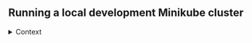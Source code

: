 ## Running a local development Minikube cluster
<details>
<summary> Context </summary>

We can build our application into a Docker image and deploy it to a local
Minikube cluster for testing.

Note that our Dockerfile is setting `RAILS_ENV=production` as a default when
building our image for Minikube. Why? Because RAILS_ENV changes application 
behaviour and we want to simulate production as much as possible inside our 
cluster. With N pods of our application running inside our Minikube cluster,
a local Sqlite database per pod isn't going to cut it.

## Requirements
* Docker

## The tl;dr version
#### Bootstrap
```
❯ bundle exec rake kubectl:install
❯ bundle exec rake minikube:install
❯ bundle exec rake minikube:start
❯ bundle exec rake app:seed_secret_key_base
❯ bundle exec rake app:apply
❯ bundle exec rake app:db_setup
```
#### Development workflow to deploy local changes
```
❯ bundle exec rake app:deploy
```

## The longer version

#### Minikube setup
We install binaries into `~/.local/bin` so as to not require sudo permissions.
Subsequent Rake tasks assume binaries are in this location, so you may want
to add it to your `$PATH`.

```bash 
❯ bundle exec rake kubectl:install
❯ bundle exec rake minikube:install
```

#### Starting Minikube
```bash 
❯ bundle exec rake minikube:start
😄  minikube v1.27.0 on Debian bullseye/sid
🆕  Kubernetes 1.25.0 is now available. If you would like to upgrade, specify: --kubernetes-version=v1.25.0
✨  Using the docker driver based on existing profile
👍  Starting control plane node minikube in cluster minikube
🚜  Pulling base image ...
🏃  Updating the running docker "minikube" container ...
🐳  Preparing Kubernetes v1.22.3 on Docker 20.10.17 ...
🔎  Verifying Kubernetes components...
    ▪ Using image gcr.io/k8s-minikube/storage-provisioner:v5
🌟  Enabled addons: storage-provisioner, default-storageclass

❗  /home/josh/.local/bin/kubectl is version 1.25.2, which may have incompatibilites with Kubernetes 1.22.3.
    ▪ Want kubectl v1.22.3? Try 'minikube kubectl -- get pods -A'
🏄  Done! kubectl is now configured to use "minikube" cluster and "default" namespace by default
```

At this point we should be able to see all of the pods running in our cluster,
in the `kube-system` namespace.
```
❯ ~/.local/bin/kubectl get pods --all-namespaces
NAMESPACE     NAME                               READY   STATUS    RESTARTS        AGE
kube-system   coredns-78fcd69978-tplgx           1/1     Running   2 (6m23s ago)   1h7m
kube-system   etcd-minikube                      1/1     Running   3 (6m28s ago)   1h7m
kube-system   kube-apiserver-minikube            1/1     Running   2 (6m38s ago)   1h7m
kube-system   kube-controller-manager-minikube   1/1     Running   3 (6m28s ago)   1h7m
kube-system   kube-proxy-7xkts                   1/1     Running   3 (6m28s ago)   1h7m
kube-system   kube-scheduler-minikube            1/1     Running   3 (6m28s ago)   1h7m
kube-system   storage-provisioner                1/1     Running   4 (6m28s ago)   1h7m
```

#### Seeding Kubernetes secrets
Because our Dockerised app defaults to using `RAILS_ENV=production`, we need to
ensure the `SECRET_KEY_BASE` environment variable is set and passed to the app.
To do this we generate a secure string and store as a Kubernetes secret, that 
the application has access to:
```
❯ bundle exec rake app:seed_secret_key_base
secret/secret-key-base created
```

In reality k8s secrets are just base64 encoded strings, so in production, we'd
likely want to use something else for secrets management e.g. [Hashicorp Vault](https://github.com/hashicorp/vault) or [Bitnami Sealed Secrets](https://github.com/bitnami-labs/sealed-secrets).


#### Applying our Kubernetes manifests
Next up is deploying our k8s manifests to the cluster to create our Service and
Deployment.
```
❯ bundle exec rake app:apply
Sending build context to Docker daemon  7.401MB
Step 1/28 : ARG RUBY_VERSION=2.7.1
Step 2/28 : ARG BASE_IMAGE=ruby:$RUBY_VERSION-alpine3.11
Step 3/28 : ARG RAILS_ENV=production
Step 4/28 : ARG NODE_ENV=production
Step 5/28 : FROM $BASE_IMAGE AS base
2.7.1-alpine3.11: Pulling from library/ruby
** SNIP **
Successfully built d6a25ad15d6c
Successfully tagged ops-heycamp-josh:latest
deployment.apps/ops-heycamp-josh created
service/ops-heycamp-josh created
deployment.apps/mysql created
service/mysql created
persistentvolumeclaim/mysql-pv-claim created
==> Service available at http://192.168.0.1:32029
```

This will build our application image within Minikube Docker context and apply
our manifests.

We can see the final line of output contains the endpoint we can reach our 
service on, in this case `http://192.168.0.1:32029`

If we look at the pods now deployed to our cluster:
```
❯ ~/.local/bin/kubectl get pods --all-namespaces
NAMESPACE     NAME                                READY   STATUS    RESTARTS        AGE
default       mysql-b94cb54c5-wdkqf               1/1     Running   0               3m28s
default       ops-heycamp-josh-55b94874db-57vwc   0/1     Running   3 (3m7s ago)    3m28s
default       ops-heycamp-josh-55b94874db-5ljzd   0/1     Running   3 (3m7s ago)    3m28s
default       ops-heycamp-josh-55b94874db-7j6zf   0/1     Running   3 (3m7s ago)    3m28s
default       ops-heycamp-josh-55b94874db-ck6qw   0/1     Running   3 (3m7s ago)    3m28s
default       ops-heycamp-josh-55b94874db-fd4wk   0/1     Running   3 (3m7s ago)    3m28s
default       ops-heycamp-josh-55b94874db-hlv5b   0/1     Running   3 (3m10s ago)   3m28s
default       ops-heycamp-josh-55b94874db-st5f7   0/1     Running   3 (3m6s ago)    3m28s
default       ops-heycamp-josh-55b94874db-wb8zt   0/1     Running   3 (3m7s ago)    3m28s
default       ops-heycamp-josh-55b94874db-xswmd   0/1     Running   3 (3m7s ago)    3m28s
default       ops-heycamp-josh-55b94874db-zgdpr   0/1     Running   3 (3m7s ago)    3m28s
kube-system   coredns-78fcd69978-tplgx            1/1     Running   2 (31m ago)     5h32m
kube-system   etcd-minikube                       1/1     Running   3 (31m ago)     1h32m
kube-system   kube-apiserver-minikube             1/1     Running   2 (31m ago)     1h32m
kube-system   kube-controller-manager-minikube    1/1     Running   3 (31m ago)     1h32m
kube-system   kube-proxy-7xkts                    1/1     Running   3 (31m ago)     1h32m
kube-system   kube-scheduler-minikube             1/1     Running   3 (31m ago)     1h32m
kube-system   storage-provisioner                 1/1     Running   4 (31m ago)     1h32m
```
We can see our application and db pods running. The application is running but
failing readiness checks, because we haven't created our DB yet, let's do that
now.


#### DB setup/migrations
```
❯ bundle exec rake app:db_setup
Created database 'ops-heycamp-josh_production'
D, [2022-09-29T13:48:59.975568 #31] DEBUG -- :    (0.2ms)  SET  @@SESSION.sql_mode = CONCAT(CONCAT(@@sql_mode, ',STRICT_ALL_TABLES'), ',NO_AUTO_VALUE_ON_ZERO'),  @@SESSION.sql_auto_is_null = 0, @@SESSION.wait_timeout = 2147483
-- create_table("microposts", {:force=>:cascade})
D, [2022-09-29T13:48:59.980900 #31] DEBUG -- :    (0.2ms)  SET  @@SESSION.sql_mode = CONCAT(CONCAT(@@sql_mode, ',STRICT_ALL_TABLES'), ',NO_AUTO_VALUE_ON_ZERO'),  @@SESSION.sql_auto_is_null = 0, @@SESSION.wait_timeout = 2147483
** SNIP**
D, [2022-09-29T13:49:09.892606 #31] DEBUG -- :    (2.3ms)  COMMIT
D, [2022-09-29T13:49:09.892763 #31] DEBUG -- :    (0.1ms)  BEGIN
D, [2022-09-29T13:49:09.893725 #31] DEBUG -- :   SQL (0.1ms)  INSERT INTO `relationships` (`follower_id`, `followed_id`, `created_at`, `updated_at`) VALUES (41, 1, '2022-09-29 13:49:09', '2022-09-29 13:49:09')
D, [2022-09-29T13:49:09.895993 #31] DEBUG -- :    (2.2ms)  COMMIT
```

Let's have another look at our running pods:
```
❯ ~/.local/bin/kubectl get pods --all-namespaces
NAMESPACE     NAME                                READY   STATUS    RESTARTS        AGE
default       mysql-b94cb54c5-wdkqf               1/1     Running   0               8m13s
default       ops-heycamp-josh-55b94874db-57vwc   1/1     Running   3 (7m52s ago)   8m13s
default       ops-heycamp-josh-55b94874db-5ljzd   1/1     Running   3 (7m52s ago)   8m13s
default       ops-heycamp-josh-55b94874db-7j6zf   1/1     Running   3 (7m52s ago)   8m13s
default       ops-heycamp-josh-55b94874db-ck6qw   1/1     Running   3 (7m52s ago)   8m13s
default       ops-heycamp-josh-55b94874db-fd4wk   1/1     Running   3 (7m52s ago)   8m13s
default       ops-heycamp-josh-55b94874db-hlv5b   1/1     Running   3 (7m55s ago)   8m13s
default       ops-heycamp-josh-55b94874db-st5f7   1/1     Running   3 (7m51s ago)   8m13s
default       ops-heycamp-josh-55b94874db-wb8zt   1/1     Running   3 (7m52s ago)   8m13s
default       ops-heycamp-josh-55b94874db-xswmd   1/1     Running   3 (7m52s ago)   8m13s
default       ops-heycamp-josh-55b94874db-zgdpr   1/1     Running   3 (7m52s ago)   8m13s
kube-system   coredns-78fcd69978-tplgx            1/1     Running   2 (36m ago)     1h37m
kube-system   etcd-minikube                       1/1     Running   3 (36m ago)     1h37m
kube-system   kube-apiserver-minikube             1/1     Running   2 (36m ago)     1h37m
kube-system   kube-controller-manager-minikube    1/1     Running   3 (36m ago)     1h37m
kube-system   kube-proxy-7xkts                    1/1     Running   3 (36m ago)     1h37m
kube-system   kube-scheduler-minikube             1/1     Running   3 (36m ago)     1h37m
kube-system   storage-provisioner                 1/1     Running   4 (36m ago)     1h37m
```
Great, the application is now in a ready state. We can now load up the app in a
browser at `http://192.168.0.1:32029` and confirm that health checks are
passing:
```
❯ curl http://192.168.0.1:32029/health/liveness
{"ok":true,"description":"Service is up and running"}

❯ curl http://192.168.0.1:32029/health/readiness
{"ok":true,"description":"Service and DB are up and running"}
```

#### Local develoment workflow
OK, so I now want to make some local changes and deploy those out to Minikube,
how can I do this?
```
❯ bundle exec rake app:deploy
Sending build context to Docker daemon  7.401MB
Step 1/28 : ARG RUBY_VERSION=2.7.1
Step 2/28 : ARG BASE_IMAGE=ruby:$RUBY_VERSION-alpine3.11
Step 3/28 : ARG RAILS_ENV=production
Step 4/28 : ARG NODE_ENV=production
Step 5/28 : FROM $BASE_IMAGE AS base
** SNIP **
Successfully built d6a25ad15d6c
Successfully tagged ops-heycamp-josh:latest
deployment.apps/ops-heycamp-josh patched
```

This will rebuild our image with local changes and deploy it to Minikube using
a rolling update strategy to ensure no downtime.

</details>
